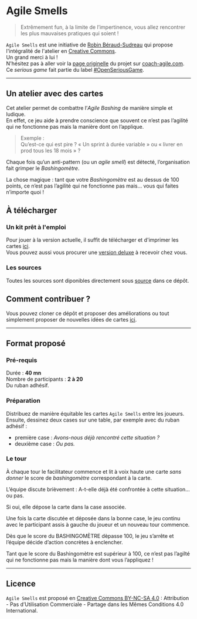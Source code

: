# Agile Smells

>Extrêmement fun, à la limite de l’impertinence, vous allez rencontrer les plus mauvaises pratiques qui soient !

`Agile Smells` est une initiative de [Robin Béraud-Sudreau](https://coach-agile.com/) qui propose l'intégralité de l'atelier en [Creative Commons](https://creativecommons.org/licenses/by-nc-sa/4.0/).  
Un grand merci à lui !  
N'hésitez pas à aller voir la [page originelle](https://coach-agile.com/2019/06/agile-bashing-serious-game-agile-smells/) du projet sur [coach-agile.com](https://coach-agile.com/serious-game/agile-smells/).  
Ce _serious game_ fait partie du label [#OpenSeriousGame](https://openseriousgames.org/).

---
## Un atelier avec des cartes

Cet atelier permet de combattre l’_Agile Bashing_ de manière simple et ludique.  
En effet, ce jeu aide à prendre conscience que souvent ce n’est pas l’agilité qui ne fonctionne pas mais la manière dont on l’applique.

> Exemple :  
Qu’est-ce qui est pire ? « Un sprint à durée variable » ou « livrer en prod tous les 18 mois » ?

Chaque fois qu’un anti-pattern (ou un _agile smell_) est détecté, l’organisation fait grimper le _Bashingomètre_.

La chose magique : tant que votre _Bashingomètre_ est au dessus de 100 points, ce n’est pas l’agilité qui ne fonctionne pas mais… vous qui faites n’importe quoi !

## À télécharger

### Un kit prêt à l'emploi

Pour jouer à la version actuelle, il suffit de télécharger et d'imprimer les cartes [ici](kit/AGILE-SMELLS-SERIOUS-GAME-KIT-V2.pdf).  
Vous pouvez aussi vous procurer une [version deluxe](https://coach-agile.com/produit/agile-smells/) à recevoir chez vous.

### Les sources

Toutes les sources sont diponibles directement sous [source](source/AGILE-SMELLS-DIY-V5.pdf) dans ce dépôt.

## Comment contribuer ?

Vous pouvez cloner ce dépôt et proposer des améliorations ou tout simplement proposer de nouvelles idées de cartes [ici](https://github.com/Zenigata/Agile-Smells/issues).

---
## Format proposé

### Pré-requis

Durée : **40 mn**  
Nombre de participants : **2 à 20**  
Du ruban adhésif.

### Préparation

Distribuez de manière équitable les cartes `Agile Smells` entre les joueurs.  
Ensuite, dessinez deux cases sur une table, par exemple avec du ruban adhésif :
 * première case : _Avons-nous déjà rencontré cette situation ?_
 * deuxième case : _Ou pas._

 ### Le tour

À chaque tour le facilitateur commence et lit à voix haute une carte _sans donner_ le score de _bashingomètre_ correspondant à la carte.

L’équipe discute brièvement : A-t-elle déjà été confrontée à cette situation… ou pas.

Si oui, elle dépose la carte dans la case associée.

Une fois la carte discutée et déposée dans la bonne case, le jeu continu avec le participant assis à gauche du joueur et un nouveau tour commence.

Dès que le score du BASHINGOMÈTRE dèpasse 100, le jeu s’arrête et l’équipe décide d’action concrètes à enclencher.

Tant que le score du Bashingomètre est supérieur à 100, ce n’est pas l’agilté qui ne fonctionne pas mais la manière dont vous l’appliquez !

---
## Licence

`Agile Smells` est proposé en [Creative Commons BY-NC-SA 4.0](https://creativecommons.org/licenses/by-nc-sa/4.0/deed.fr) : Attribution - Pas d’Utilisation Commerciale - Partage dans les Mêmes Conditions 4.0 International.
